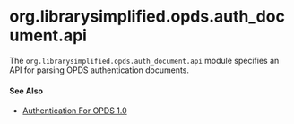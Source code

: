 org.librarysimplified.opds.auth_document.api
===

The `org.librarysimplified.opds.auth_document.api` module specifies an
API for parsing OPDS authentication documents.

#### See Also

* [Authentication For OPDS 1.0](https://drafts.opds.io/authentication-for-opds-1.0.html)
